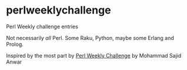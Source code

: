 # perlweeklychallenge
Perl Weekly challenge entries

Not necessarily *all* Perl.
Some Raku, Python, maybe some Erlang and Prolog.

Inspired by the most part by [Perl Weekly Challenge](https://perlweeklychallenge.org/) by Mohammad Sajid Anwar
